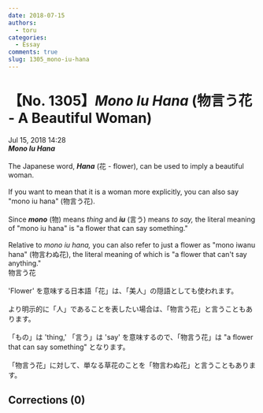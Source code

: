 ```yaml
---
date: 2018-07-15
authors:
  - toru
categories:
  - Essay
comments: true
slug: 1305_mono-iu-hana
---
```


# 【No. 1305】<strong><em>Mono Iu Hana</strong></em> (物言う花 - A Beautiful Woman)
<div class="date">Jul 15, 2018 14:28</div>
<div id="post"><div id="body_show_ori">
<strong><em>Mono Iu Hana</strong></em><br/><br/>The Japanese word, <strong><em>Hana</em></strong> (花 - flower), can be used to imply a beautiful woman.<br/><br/>If you want to mean that it is a woman more explicitly, you can also say "mono iu hana" (物言う花).<br/><br/>Since <strong><em>mono</em></strong> (物) means <em>thing</em> and <strong><em>iu</em></strong> (言う) means <em>to say,</em> the literal meaning of "mono iu hana" is "a flower that can say something."<br/><br/>Relative to <em>mono iu hana,</em> you can also refer to just a flower as "mono iwanu hana" (物言わぬ花), the literal meaning of which is "a flower that can't say anything."
</div></div>

<!-- more -->

<div id="post_ja"><div id="body_show_mo">
物言う花<br/><br/>'Flower' を意味する日本語「花」は、「美人」の隠語としても使われます。<br/><br/>より明示的に「人」であることを表したい場合は、「物言う花」と言うこともあります。<br/><br/>「もの」は 'thing,' 「言う」は 'say' を意味するので、「物言う花」は "a flower that can say something" となります。<br/><br/>「物言う花」に対して、単なる草花のことを「物言わぬ花」と言うこともあります。
</div></div>

## Corrections (0)
